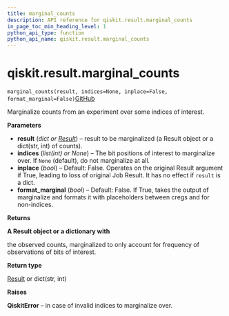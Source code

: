 ```yaml
---
title: marginal_counts
description: API reference for qiskit.result.marginal_counts
in_page_toc_min_heading_level: 1
python_api_type: function
python_api_name: qiskit.result.marginal_counts
---
```


# qiskit.result.marginal\_counts

<span id="qiskit.result.marginal_counts" />

`marginal_counts(result, indices=None, inplace=False, format_marginal=False)`[GitHub](https://github.com/qiskit/qiskit/tree/stable/0.18/qiskit/result/utils.py "view source code")

Marginalize counts from an experiment over some indices of interest.

**Parameters**

*   **result** (*dict or* [*Result*](qiskit.result.Result "qiskit.result.Result")) – result to be marginalized (a Result object or a dict(str, int) of counts).
*   **indices** (*list(int) or None*) – The bit positions of interest to marginalize over. If `None` (default), do not marginalize at all.
*   **inplace** (*bool*) – Default: False. Operates on the original Result argument if True, leading to loss of original Job Result. It has no effect if `result` is a dict.
*   **format\_marginal** (*bool*) – Default: False. If True, takes the output of marginalize and formats it with placeholders between cregs and for non-indices.

**Returns**

**A Result object or a dictionary with**

the observed counts, marginalized to only account for frequency of observations of bits of interest.

**Return type**

[Result](qiskit.result.Result "qiskit.result.Result") or dict(str, int)

**Raises**

**QiskitError** – in case of invalid indices to marginalize over.

